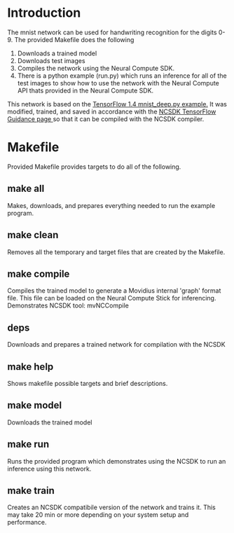 # Introduction
The mnist network can be used for handwriting recognition for the digits 0-9.  The provided Makefile does the following
1. Downloads a trained model 
2. Downloads test images
3. Compiles the network using the Neural Compute SDK.
4. There is a python example (run.py) which runs an inference for all of the test images to show how to use the network with the Neural Compute API thats provided in the Neural Compute SDK.

This network is based on the [TensorFlow 1.4 mnist_deep.py example.](https://github.com/tensorflow/tensorflow/blob/r1.4/tensorflow/examples/tutorials/mnist/mnist_deep.py)  It was modified, trained, and saved in accordance with the [NCSDK TensorFlow Guidance page ](https://movidius.github.io/ncsdk/tf_compile_guidance.html) so that it can be compiled with the NCSDK compiler.

# Makefile
Provided Makefile provides targets to do all of the following.

## make all
Makes, downloads, and prepares everything needed to run the example program.

## make clean
Removes all the temporary and target files that are created by the Makefile.

## make compile
Compiles the trained model to generate a Movidius internal 'graph' format file.  This file can be loaded on the Neural Compute Stick for inferencing.  Demonstrates NCSDK tool: mvNCCompile

## deps 
Downloads and prepares a trained network for compilation with the NCSDK

## make help
Shows makefile possible targets and brief descriptions. 

## make model
Downloads the trained model

## make run
Runs the provided program which demonstrates using the NCSDK to run an inference using this network.

## make train
Creates an NCSDK compatibile version of the network and trains it.  This may take 20 min or more depending on your system setup and performance.  

